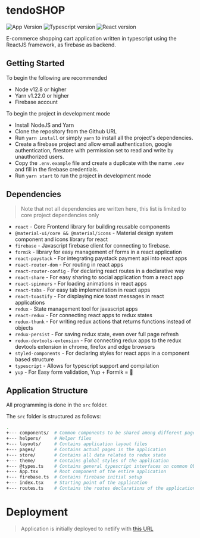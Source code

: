 # tendoSHOP

![App Version](https://img.shields.io/badge/version-0.1.0-green.svg)
![Typescript version](https://img.shields.io/badge/typescript-4.1.2-blue.svg)
![React version](https://img.shields.io/badge/react-17.0.0-blue)

E-commerce shopping cart application written in typescript using the ReactJS framework, as firebase as backend.

## Getting Started

To begin the following are recommended

- Node v12.8 or higher
- Yarn v1.22.0 or higher
- Firebase account

To begin the project in development mode

- Install NodeJS and Yarn
- Clone the repository from the Github URL
- Run `yarn install` or simply `yarn` to install all the project's dependencies.
- Create a firebase project and allow email authentication, google authentication, firestore with permission set to read and write by unauthorized users.
- Copy the `.env.example` file and create a duplicate with the name `.env` and fill in the firebase credentials.
- Run `yarn start` to run the project in development mode

## Dependencies

> Note that not all dependencies are written here, this list is limited to core project dependencies only

- `react` - Core Frontend library for building reusable components
- `@material-ui/core && @material/icons` - Material design system component and icons library for react
- `firebase` - Javascript firebase client for connecting to firebase.
- `formik` - library for easy management of forms in a react application
- `react-paystack` - For integrating paystack payment api into react apps
- `react-router-dom` - For routing in react apps
- `react-router-config` - For declaring react routes in a declarative way
- `react-share` - For easy sharing to social application from a react app
- `react-spinners` - For loading animations in react apps
- `react-tabs` - For easy tab implementation in react apps
- `react-toastify` - For displaying nice toast messages in react applications
- `redux` - State management tool for javascript apps
- `react-redux` - For connecting react apps to redux states
- `redux-thunk` - For writing redux actions that returns functions instead of objects
- `redux-persist` - For saving redux state, even over full page refresh
- `redux-devtools-extension` - For connecting redux apps to the redux devtools extension in chrome, firefox and edge browsers
- `styled-components` - For declaring styles for react apps in a component based structure
- `typescript` - Allows for typescript support and compilation
- `yup` - For Easy form validation, Yup + Formik = 🤩

## Application Structure

All programming is done in the `src` folder.

The `src` folder is structured as follows:

```bash
.
+--- components/  # Common components to be shared among different pages
+--- helpers/     # Helper files
+--- layouts/     # Contains application layout files
+--- pages/       # Contains actual pages in the application
+--- store/       # Contains all data related to redux state
+--- theme/       # Contains global styles of the application
+--- @types.ts    # Contains general typescript interfaces on common Objects
+--- App.tsx      # Root component of the entire application
+--- firebase.ts  # Contains firebase initial setup
+--- index.tsx    # Starting point of the application
+--- routes.ts    # Contains the routes declarations of the application
```

# Deployment

> Application is initially deployed to netlify with [this URL](https://tendo-shop.netlify.app)
